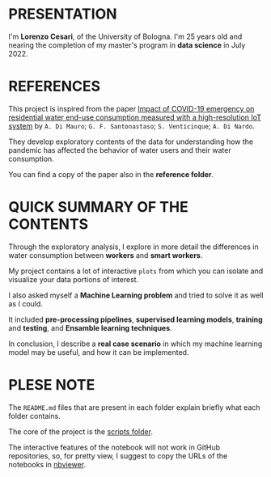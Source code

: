 # PRESENTATION

I'm **Lorenzo Cesari**, of the University of Bologna. I'm 25 years old and nearing the completion of my master's program in **data science** in July 2022.


# REFERENCES

This project is inspired from the paper [Impact of COVID-19 emergency on residential water end-use consumption measured with a high-resolution IoT system](https://iwaponline.com/aqua/article/70/8/1248/85076/Impact-of-COVID-19-emergency-on-residential-water) by `A. Di Mauro`; `G. F. Santonastaso`; `S. Venticinque`; `A. Di Nardo`.

They develop exploratory contents of the data for understanding how the pandemic has affected the behavior of water users and their water consumption.

You can find a copy of the paper also in the **reference folder**.

# QUICK SUMMARY OF THE CONTENTS 

Through the exploratory analysis, I explore in more detail the differences in water consumption between **workers** and **smart workers**.

My project contains a lot of interactive `plots` from which you can isolate and visualize your data portions of interest.

I also asked myself a **Machine Learning problem** and tried to solve it as well as I could.

It included **pre-processing pipelines**, **supervised learning models**, **training** and **testing**, and **Ensamble learning techniques**.

In conclusion, I describe a **real case scenario** in which my machine learning model may be useful, and how it can be implemented.


# PLESE NOTE 

The `README.md` files that are present in each folder explain briefly what each folder contains.

The core of the project is the [scripts folder](https://github.com/Lcesari96/WaterCovid/tree/master/scripts).

The interactive features of the notebook will not work in GitHub repositories, so, for pretty view, I suggest to copy the URLs
of the notebooks in [nbviewer](https://nbviewer.org/).

